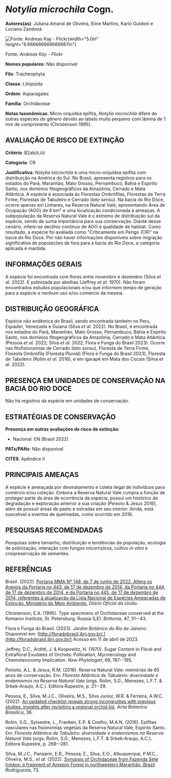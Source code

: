 # *Notylia microchila* Cogn.

**Autores(as)**: Juliana Amaral de Oliveira, Eline Martins, Karlo Guidoni e Luciano Zandoná

![Fonte: Andreas Kay - Flickr](media/rId20.jpg){width="5.0in" height="6.666666666666667in"}

Fonte: *Andreas Kay - Flickr*

**Nomes populares**: Não disponível

**Filo**: Tracheophyta

**Classe**: Liliopsida

**Ordem**: Asparagales

**Família**: Orchidaceae

**Notas taxonômicas**: Micro orquídea epífita, *Notylia microchila* difere de outras espécies do gênero devido ao labelo muito pequeno com lâmina de 1 mm de comprimento (Christenson 1995).

## AVALIAÇÃO DE RISCO DE EXTINÇÃO

**Critério**: B2ab(ii,iii)

**Categoria**: CR

**Justificativa**: *Notylia microchila* é uma micro-orquídea epífita com distribuição na América do Sul. No Brasil, apresenta registros para os estados do Pará, Maranhão, Mato Grosso, Pernambuco, Bahia e Espírito Santo, nos domínios fitogeográficos da Amazônia, Cerrado e Mata Atlântica. A espécie é associada às Florestas Ombrófilas, Florestas de Terra Firme, Florestas de Tabuleiro e Cerrado (*lato sensu*). Na bacia do Rio Doce, ocorre apenas em Linhares, na Reserva Natural Vale, apresentando Área de Ocupação (AOO) de 8 km² e uma localização condicionada à ameaças. A subpopulação da Reserva Natural Vale é o extremo de distribuição sul da espécie, sendo de suma importância para sua conservação. Diante desse cenário, infere-se declínio contínuo de AOO e qualidade de habitat. Como resultado, a espécie foi avaliada como "Criticamente em Perigo (CR)" na bacia do Rio Doce. Por não haver informações disponíveis sobre migração significativa de
populações de fora para a bacia do Rio Doce, a categoria aplicada é mantida.

## INFORMAÇÕES GERAIS

A espécie foi encontrada com flores entre novembro e dezembro (Silva *et al.* 2022). É polinizada por abelhas (Jeffrey *et al.* 1970). Não foram encontrados estudos populacionais e/ou que informem tempo de geração para a espécie e nenhum uso e/ou comércio da mesma.

## DISTRIBUIÇÃO GEOGRÁFICA

Espécie não endêmica do Brasil, sendo encontrada também no Peru, Equador, Venezuela e Guiana (Silva *et al.* 2022). No Brasil, é encontrada nos estados do Pará, Maranhão, Mato Grosso, Pernambuco, Bahia e Espírito Santo, nos domínios fitogeográficos da Amazônia, Cerrado e Mata Atlântica (Pessoa *et al.* 2022; Silva *et al.* 2022; Flora e Funga do Brasil 2023). Ocorre nas fitofisionomias de Cerrado (*lato sensu*), Floresta de Terra Firme, Floresta Ombrófila (Floresta Pluvial) (Flora e Funga do Brasil 2023), Floresta de Tabuleiro (Rolim *et al.* 2016), e em igarapé em Mata dos Cocais (Silva *et al.* 2022).

## PRESENÇA EM UNIDADES DE CONSERVAÇÃO NA BACIA DO RIO DOCE

Não há registros da espécie em unidades de conservação.

## ESTRATÉGIAS DE CONSERVAÇÃO

**Presença em outras avaliações de risco de extinção:**

-   Nacional: EN (Brasil 2022)

**PATs/PANs**: Não disponível

**CITES**: Apêndice II

## PRINCIPAIS AMEAÇAS

A espécie é ameaçada por desmatamento e coleta ilegal de indivíduos para comércio e/ou coleção. Embora a Reserva Natural Vale cumpra a função de proteger parte da área de ocorrência da espécie, possui um histórico de degradação e exploração anterior a sua criação (Peixoto & Jesus 2016), além de possuir áreas de pasto e estradas em seu interior. Ainda, está suscetível a eventos de queimadas, como ocorrido em 2016.

## PESQUISAS RECOMENDADAS

Pesquisas sobre tamanho, distribuição e tendências da população, ecologia de polinização, interação com fungos micorrízicos, cultivo *in vitro* e criopreservação de sementes.

## REFERÊNCIAS

Brasil. (2022). [Portaria MMA Nº 148, de 7 de junho de 2022. Altera os Anexos da Portaria no 443, de 17 de dezembro de 2014, da Portaria no 444, de 17 de dezembro de 2014, e da Portaria no 445, de 17 de dezembro de 2014, referentes à atualização da Lista Nacional de Espécies Ameaçadas de Extinção. Ministério do Meio Ambiente.](https://in.gov.br/en/web/dou/-/portaria-mma-n-148-de-7-de-junho-de-2022-406272733) *Diário Oficial da União*.

Christenson, E.A. (1995). Type specimens of Orchidaceae conserved at the Komarov Institute, St. Petersburg, Russia (LE). *Brittonia*, 47, 31--43.

Flora e Funga do Brasil. (2023). *Jardim Botânico do Rio de Janeiro*.  Disponível em: [http://floradobrasil.jbrj.gov.br/.](http://floradobrasil.jbrj.gov.br/) Acesso em 11 de abril de 2023.

Jeffrey, D.C., Arditti, J. & Koopowitz, H. (1970). Sugar Content in Floral and Extrafloral Exudates of Orchids: Pollination, Myrmecology and Chemotaxonomy Implication. *New Phytologist*, 69, 187--195.

Peixoto, A.L. & Jesus, R.M. (2016). Reserva Natural Vale: memórias de 65 anos de conservação. Em: *Floresta Atlântica de Tabuleiro: diversidade e endemismos na Reserva Natural Vale* (orgs. Rolim, S.G., Menezes, L.F.T.  & Srbek-Araujo, A.C.). Editora Rupestre, p. 21--29.

Pessoa, E., Silva, M.J.C., Oliveira, M.S., Silva Junior, W.R. & Ferreira, A.W.C. (2022). [An updated checklist reveals strong incongruities with previous studies: insights after revisiting a regional orchid list](https://doi.org/10.1590/0102-33062020abb0487).  *Acta Botanica Brasilica*, 36.

Rolim, S.G., Sylvestre, L., Franken, E.P. & Coelho, M.A.N. (2016).  Epífitas vasculares nas fisionomias vegetais da Reserva Natural Vale, Espírito Santo. Em: *Floresta Atlântica de Tabuleiro: diversidade e endemismos na Reserva Natural Vale* (orgs. Rolim, S.G., Menezes, L.F.T.  & Srbek-Araujo, A.C.). Editora Rupestre, p. 269--281.

Silva, M.J.C., Pansarin, E.R., Pessoa, E., Silva, E.O., Albuquerque, P.M.C., Oliveira, M.S., *et al.* (2022). [Synopsis of Orchidaceae from Fazenda Sete Irmãos: a fragment of Amazon Forest in northwestern Maranhão, Brazil](https://doi.org/10.1590/2175-7860202273044).  *Rodriguesia*, 73.
